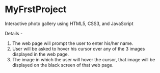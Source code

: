 # MyFrstProject
Interactive photo gallery using HTML5, CSS3, and JavaScript

Details -
1. The web page will prompt the user to enter his/her name.
2. User will be asked to hover his cursor over any of the 3 images displayed in the web page.
3. The image in which the user will hover the cursor, that image will be displayed on the black screen of that web page.

